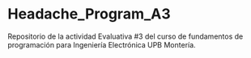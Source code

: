 # Headache_Program_A3
Repositorio de la actividad Evaluativa #3 del curso de fundamentos de programación para Ingeniería Electrónica UPB Montería.
